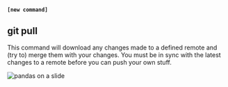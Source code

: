 #### `[new command]`
##  git pull

This command will download any changes made to a defined remote and (try to) merge them with your changes. You must be in sync with the latest changes to a remote before you can push your own stuff.

![pandas on a slide](images/pandaslide.gif)